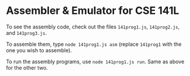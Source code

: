 # Assembler & Emulator for CSE 141L

To see the assembly code, check out the files `141prog1.js`, `141prog2.js`, and `141prog3.js`.

To assemble them, type `node 141prog1.js asm` (replace `141prog1` with the one you wish to assemble).

To run the assembly programs, use `node 141prog1.js run`. Same as above for the other two.
